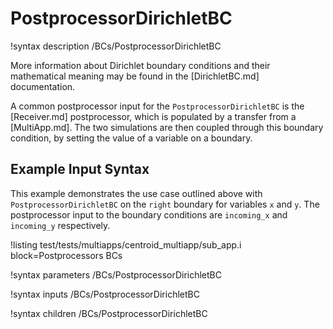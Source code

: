 # PostprocessorDirichletBC

!syntax description /BCs/PostprocessorDirichletBC

More information about Dirichlet boundary conditions and their mathematical meaning may be found in the
[DirichletBC.md] documentation.

A common postprocessor input for the `PostprocessorDirichletBC` is the [Receiver.md] postprocessor,
which is populated by a transfer from a [MultiApp.md]. The two simulations are then coupled through
this boundary condition, by setting the value of a variable on a boundary.

## Example Input Syntax

This example demonstrates the use case outlined above with `PostprocessorDirichletBC` on the `right` boundary
for variables `x` and `y`. The postprocessor input to the boundary conditions are `incoming_x` and `incoming_y`
respectively.

!listing test/tests/multiapps/centroid_multiapp/sub_app.i block=Postprocessors BCs

!syntax parameters /BCs/PostprocessorDirichletBC

!syntax inputs /BCs/PostprocessorDirichletBC

!syntax children /BCs/PostprocessorDirichletBC
